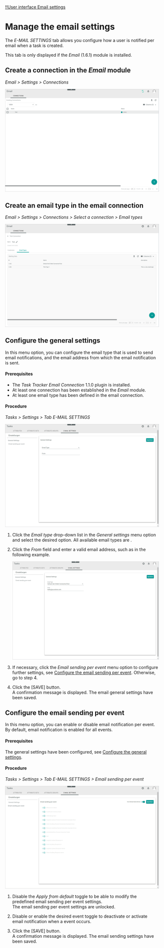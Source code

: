 [!!User interface Email settings](../UserInterface/to-be-determined)

# Manage the email settings

The *E-MAIL SETTINGS* tab allows you configure how a user is notified per email when a task is created. 

This tab is only displayed if the *Email* (1.6.1) module is installed.



## Create a connection in the *Email* module

*Email > Settings > Connections*

![Email connections](../../Assets/Screenshots/Tasks/Settings/EmailSettings/EmailConnections.png "[Email connections]")



## Create an email type in the email connection

*Email > Settings > Connections > Select a connection > Email types*

![Email types](../../Assets/Screenshots/Tasks/Settings/EmailSettings/EmailTypes.png "[Email types]")



## Configure the general settings

In this menu option, you can configure the email type that is used to send email notifications, and the email address from which the email notification is sent.

#### Prerequisites

- The *Task Tracker Email Connection* 1.1.0 plugin is installed.
- At least one connection has been established in the *Email* module.
- At least one email type has been defined in the email connection.

#### Procedure

*Tasks > Settings > Tab E-MAIL SETTINGS*

![Email general settings](../../Assets/Screenshots/Tasks/Settings/EmailSettings/EmailSettingsGeneral.png "[Email general settings]")

1. Click the *Email type* drop-down list in the *General settings* menu option and select the desired option. All available email types are .

2. Click the *From* field and enter a valid email address, such as in the following example.

    ![General settings example](../../Assets/Screenshots/Tasks/Settings/EmailSettings/EmailSettingsGeneralExample.png "[General settings example]")

3. If necessary, click the *Email sending per event* menu option to configure further settings, see [Configure the email sending per event](#configure-the-email-sending-per-event). Otherwise, go to step 4.

4. Click the [SAVE] button.  
    A confirmation message is displayed. The email general settings have been saved.



## Configure the email sending per event

In this menu option, you can enable or disable email notification per event. By default, email notification is enabled for all events.

#### Prerequisites

The general settings have been configured, see [Configure the general settings](#configure-the-general-settings).

#### Procedure

*Tasks > Settings > Tab E-MAIL SETTINGS > Email sending per event*

![Email sending per event](../../Assets/Screenshots/Tasks/Settings/EmailSettings/EmailSettingsSending.png "[Email sending per event]")

1. Disable the *Apply from default* toggle to be able to modify the predefined email sending per event settings.  
    The email sending per event settings are unlocked.

2. Disable or enable the desired event toggle to deactivate or activate email notification when a event occurs.

3. Click the [SAVE] button.  
    A confirmation message is displayed. The email sending settings have been saved.
